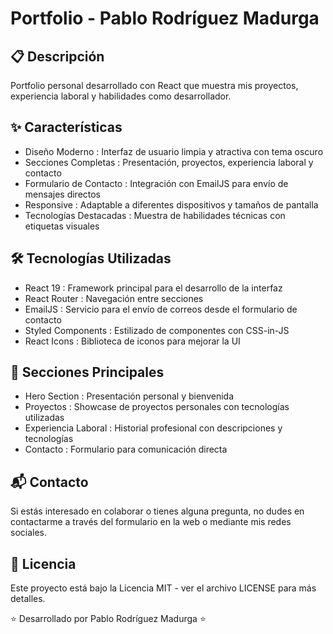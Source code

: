 # Portfolio - Pablo Rodríguez Madurga

## 📋 Descripción
Portfolio personal desarrollado con React que muestra mis proyectos, experiencia laboral y habilidades como desarrollador.

## ✨ Características
- Diseño Moderno : Interfaz de usuario limpia y atractiva con tema oscuro
- Secciones Completas : Presentación, proyectos, experiencia laboral y contacto
- Formulario de Contacto : Integración con EmailJS para envío de mensajes directos
- Responsive : Adaptable a diferentes dispositivos y tamaños de pantalla
- Tecnologías Destacadas : Muestra de habilidades técnicas con etiquetas visuales

## 🛠️ Tecnologías Utilizadas
- React 19 : Framework principal para el desarrollo de la interfaz
- React Router : Navegación entre secciones
- EmailJS : Servicio para el envío de correos desde el formulario de contacto
- Styled Components : Estilizado de componentes con CSS-in-JS
- React Icons : Biblioteca de iconos para mejorar la UI

## 📱 Secciones Principales
- Hero Section : Presentación personal y bienvenida
- Proyectos : Showcase de proyectos personales con tecnologías utilizadas
- Experiencia Laboral : Historial profesional con descripciones y tecnologías
- Contacto : Formulario para comunicación directa

## 📬 Contacto
Si estás interesado en colaborar o tienes alguna pregunta, no dudes en contactarme a través del formulario en la web o mediante mis redes sociales.

## 📄 Licencia
Este proyecto está bajo la Licencia MIT - ver el archivo LICENSE para más detalles.

⭐️ Desarrollado por Pablo Rodríguez Madurga ⭐️